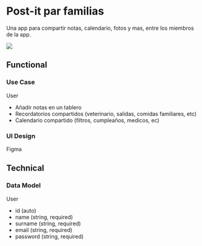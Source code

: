 # Post-it par familias

Una app para compartir notas, calendario, fotos y mas, entre los miembros de la app.

![](https://media.giphy.com/media/v1.Y2lkPTc5MGI3NjExaGRqeTl6aTRnaHdrdGVwaGxtMjZzMXF2dmtydzFsZjd6Z2RuZ2xtNyZlcD12MV9naWZzX3NlYXJjaCZjdD1n/l4hLXsEZ9IHThIjWo/giphy.gif)

## Functional

### Use Case

User

- Añadir notas en un tablero
- Recordatorios compartidos (veterinario, salidas, comidas familiares, etc)
- Calendario compartido (filtros, cumpleaños, medicos, ec)

### UI Design

Figma

## Technical

### Data Model

User
- id (auto)
- name (string, required)
- surname (string, required)
- email (string, required)
- password (string, required)


